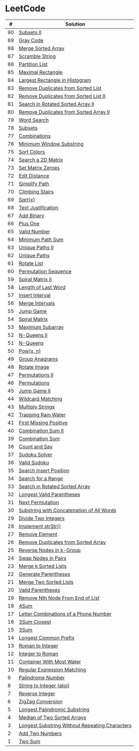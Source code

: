 # LeetCode


| # |  Solution |
|---| -------- |
|90|[Subsets II](90.cpp)|
|89|[Gray Code](89.cpp)|
|88|[Merge Sorted Array](88.cpp)|
|87|[Scramble String](87.cpp)|
|86|[Partition List](86.cpp)|
|85|[Maximal Rectangle](85.cpp)|
|84|[Largest Rectangle in Histogram](84.cpp)|
|83|[Remove Duplicates from Sorted List](83.cpp)|
|82|[Remove Duplicates from Sorted List II](82.cpp)|
|81|[Search in Rotated Sorted Array II](81.cpp)|
|80|[Remove Duplicates from Sorted Array II](80.cpp)|
|79|[Word Search](79.cpp)|
|78|[Subsets](78.cpp)|
|77|[Combinations](77.cpp)|
|76|[Minimum Window Substring](76.cpp)|
|75|[Sort Colors](75.cpp)|
|74|[Search a 2D Matrix](74.cpp)|
|73|[Set Matrix Zeroes](73.cpp)|
|72|[Edit Distance](72.cpp)|
|71|[Simplify Path](71.cpp)|
|70|[Climbing Stairs](70.cpp)|
|69|[Sqrt(x)](69.cpp)|
|68|[Text Justification](68.cpp)|
|67|[Add Binary](67.cpp)|
|66|[Plus One](66.cpp)|
|65|[Valid Number](65.cpp)|
|64|[Minimum Path Sum](64.cpp)|
|63|[Unique Paths II](63.cpp)|
|62|[Unique Paths](62.cpp)|
|61|[Rotate List](61.cpp)|
|60|[Permutation Sequence](60.cpp)|
|59|[Spiral Matrix II](59.cpp)|
|58|[Length of Last Word](58.cpp)|
|57|[Insert Interval](57.cpp)|
|56|[Merge Intervals](56.cpp)|
|55|[Jump Game](55.cpp)|
|54|[Spiral Matrix](54.cpp)|
|53|[Maximum Subarray](53.cpp)|
|52|[N-Queens II](52.cpp)|
|51|[N-Queens](51.cpp)|
|50|[Pow(x, n)](50.cpp)|
|49|[Group Anagrams](49.cpp)|
|48|[Rotate Image](48.cpp)|
|47|[Permutations II](47.cpp)|
|46|[Permutations](46.cpp)|
|45|[Jump Game II](45.cpp)|
|44|[Wildcard Matching](44.cpp)|
|43|[Multiply Strings](43.cpp)|
|42|[Trapping Rain Water](42.cpp)|
|41|[First Missing Positive](41.cpp)|
|40|[Combination Sum II](40.cpp)|
|39|[Combination Sum](39.cpp)|
|38|[Count and Say](38.cpp)|
|37|[Sudoku Solver](37.cpp)|
|36|[Valid Sudoku](36.cpp)|
|35|[Search Insert Position](35.cpp)|
|34|[Search for a Range](34.cpp)|
|33|[Search in Rotated Sorted Array](33.cpp)|
|32|[Longest Valid Parentheses](32.cpp)|
|31|[Next Permutation](31.cpp)|
|30|[Substring with Concatenation of All Words](30.cpp)|
|29|[Divide Two Integers](29.cpp)|
|28|[Implement strStr()](28.cpp)|
|27|[Remove Element](27.cpp)|
|26|[Remove Duplicates from Sorted Array](26.cpp)|
|25|[Reverse Nodes in k-Group](25.cpp)|
|24|[Swap Nodes in Pairs](24.cpp)|
|23|[Merge k Sorted Lists](23.cpp)|
|22|[Generate Parentheses](22.cpp)|
|21|[Merge Two Sorted Lists](21.cpp)|
|20|[Valid Parentheses](20.cpp)|
|19|[Remove Nth Node From End of List](19.cpp)|
|18|[4Sum](https://leetcode.com/problems/4sum)|[4sum.cc](18.cpp)|
|17|[Letter Combinations of a Phone Number](17.cpp)|
|16|[3Sum Closest](16.cpp)|
|15|[3Sum](15.cpp)|
|14|[Longest Common Prefix](14.cpp)|
|13|[Roman to Integer](13.cpp)|
|12|[Integer to Roman](12.cpp)|
|11|[Container With Most Water](11.cpp)|
|10|[Regular Expression Matching](10.cpp)|
|9|[Palindrome Number](9.cpp)|
|8|[String to Integer (atoi)](8.cpp)|
|7|[Reverse Integer](7.cpp)|
|6|[ZigZag Conversion](6.cpp)|
|5|[Longest Palindromic Substring](5.cpp)|
|4|[Median of Two Sorted Arrays](4.cpp)|
|3|[Longest Substring Without Repeating Characters](3.cpp)|
|2|[Add Two Numbers](2.cpp)|
|1|[Two Sum](1.cpp)|